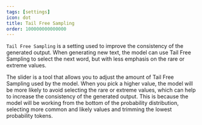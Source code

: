 ```yaml
---
tags: [settings]
icon: dot
title: Tail Free Sampling
order: 100000000000000
---
```

`Tail Free Sampling` is a setting used to improve the consistency of the generated output. When generating new text, the model can use Tail Free Sampling to select the next word, but with less emphasis on the rare or extreme values.

The slider is a tool that allows you to adjust the amount of Tail Free Sampling used by the model. When you pick a higher value, the model will be more likely to avoid selecting the rare or extreme values, which can help to increase the consistency of the generated output. This is because the model will be working from the bottom of the probability distribution, selecting more common and likely values and trimming the lowest probability tokens.
